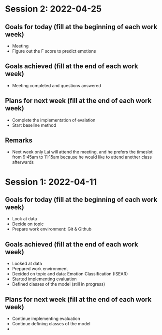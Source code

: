 # Session 2: 2022-04-25
## Goals for today (fill at the beginning of each work week)
* Meeting 
* Figure out the F score to predict emotions

## Goals achieved (fill at the end of each work week)
* Meeting completed and questions answered

## Plans for next week (fill at the end of each work week)
* Complete the implementation of evalation
* Start baseline method

## Remarks
* Next week only Lai will attend the meeting, and he prefers the timeslot from 9:45am to 11:15am because he would like to attend another class afterwards



# Session 1: 2022-04-11
## Goals for today (fill at the beginning of each work week)
* Look at data
* Decide on topic
* Prepare work environment: Git & Github

## Goals achieved (fill at the end of each work week)
* Looked at data
* Prepared work environment
* Decided on topic and data: Emotion Classification (ISEAR)
* Started implementing evaluation
* Defined classes of the model (still in progress)

## Plans for next week (fill at the end of each work week)
* Continue implementing evaluation
* Continue defining classes of the model
* 
